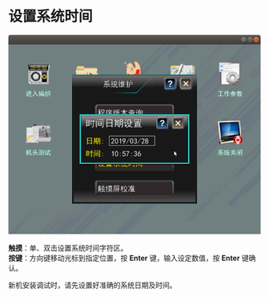 # 设置系统时间

![](../.gitbook/assets/she-zhi-xi-tong-shi-jian.png)

**触摸**：单、双击设置系统时间字符区。  
**按键**：方向键移动光标到指定位置，按 **Enter** 键，输入设定数值，按 **Enter** 键确认。

新机安装调试时，请先设置好准确的系统日期及时间。

